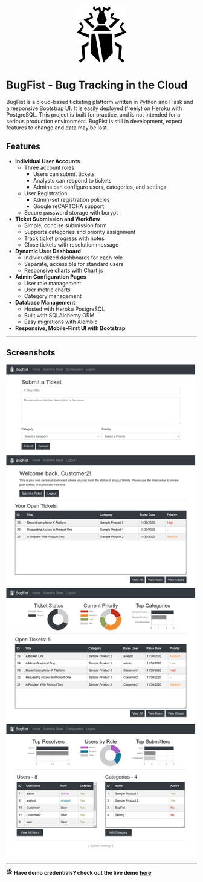 <p align="center">
	<img src=screenshots/logo.png?raw=true >
</p>

# BugFist - Bug Tracking in the Cloud

BugFist is a cloud-based ticketing platform written in Python and Flask and a responsive Bootstrap UI. It is easily deployed (freely) on Heroku with PostgreSQL. This project is built for practice, and is not intended for a serious production environment. BugFist is still in development, expect features to change and data may be lost.

## Features

- **Individual User Accounts**
	- Three account roles
		-  Users can submit tickets
		-  Analysts can respond to tickets
		- Admins can configure users, categories, and settings
	- User Registration
		- Admin-set registration policies
		- Google reCAPTCHA support
	- Secure password storage with bcrypt
- **Ticket Submission and Workflow**
	- Simple, concise submission form
	- Supports categories and priority assignment
	- Track ticket progress with notes
	- Close tickets with resolution message
- **Dynamic User Dashboard**
	- Individualized dashboards for each role
	- Separate, accessible for standard users
	- Responsive charts with Chart.js
- **Admin Configuration Pages**
	- User role management
	- User metric charts
	- Category management
- **Database Management**
	- Hosted with Heroku PostgreSQL
	- Built with SQLAlchemy ORM
	- Easy migrations with Alembic
- **Responsive, Mobile-First UI with Bootstrap**

<hr></hr>

## Screenshots

<img src="screenshots/submit.png?raw=true" alt="submit" style="width:500px;"/>

<img src="screenshots/dashboard1.png?raw=true" alt="user dashboard" style="width:500px;"/>

<img src="screenshots/dashboard2.png?raw=true" alt="analyst dashboard" style="width:500px;"/>

<img src="screenshots/admin.png?raw=true" alt="user dashboard" style="width:500px;"/>

<hr></hr>

![Icon](app/static/img/icon/16.png?raw=true) **Have demo credentials? check out the live demo [here](https://bugfist-demo.herokuapp.com/)** 
